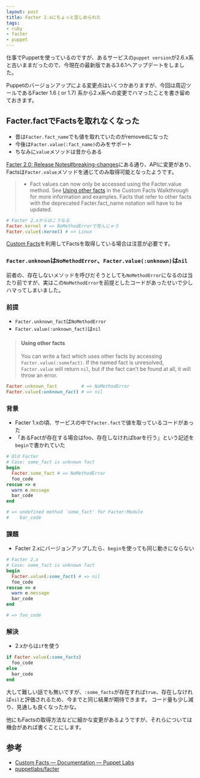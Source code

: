 ```yaml
---
layout: post
title: Facter 2.xにちょっと苦しめられた
tags:
- ruby
- facter
- puppet
---
```

仕事でPuppetを使っているのですが、あるサービスの`puppet version`が2.6.x系と古いままだったので、今現在の最新版である3.6.1へアップデートをしました。

Puppetのバージョンアップによる変更点はいくつかありますが、今回は周辺ツールであるFacter 1.6 ( or 1.7) 系から2.x系への変更でハマったことを書き留めておきます。

## Facter.factでFactsを取れなくなった

- 昔は`Facter.fact_name`でも値を取れていたのがremovedになった
- 今後は`Facter.value(:fact_name)`のみをサポート
 - ちなみに`value`メソッドは昔からある

[Facter 2.0: Release Notes#breaking-changes](http://docs.puppetlabs.com/facter/2.0/release_notes.html#breaking-changes)にある通り、APIに変更があり、Factsは`Facter.value`メソッドを通じてのみ取得可能となったようです。

> * Fact values can now only be accessed using the Facter.value method. See [Using other facts](http://docs.puppetlabs.com/facter/2.0/custom_facts.html#using-other-facts) in the Custom Facts Walkthrough for more information and examples. Facts that refer to other facts with the deprecated Facter.fact_name notation will have to be updated.

```rb
# Facter 2.xからはこうなる
Facter.kernel # => NoMethodErrorで死んじゃう
Facter.value(:kernel) # => Linux
```

[Custom Facts](http://docs.puppetlabs.com/guides/custom_facts.html)を利用してFactsを取得している場合は注意が必要です。

### `Facter.unknown`は`NoMethodError`、`Facter.value(:unknown)`は`nil`

前者の、存在しないメソッドを呼びだそうとしても`NoMethodError`になるのは当たり前ですが、実はこの`NoMethodError`を前提としたコードがあったせいで少しハマってしまいました。

### 前提

- `Facter.unknown_fact`は`NoMethodError`
- `Facter.value(:unknown_fact)`は`nil`

> #### Using other facts
> You can write a fact which uses other facts by accessing `Facter.value(:somefact)`. If the named fact is unresolved, `Facter.value` will return `nil`, but if the fact can’t be found at all, it will throw an error.

```rb
Facter.unknown_fact         # => NoMethodError
Facter.value(:unknown_fact) # => nil
```


### 背景

- Facter 1.xの頃、サービスの中で`Facter.fact`で値を取っているコードがあった
- 「あるFactが存在する場合はfoo、存在しなければbarを行う」という記述を`begin`で書かれていた

```rb
# Old Facter
# Case: some_fact is unknown fact
begin
  Facter.some_fact # => NoMethodError
  foo_code
rescue => e
  warn e.message
  bar_code
end

# => undefined method `some_fact' for Facter:Module
#    bar_code
```

### 課題

- Facter 2.xにバージョンアップしたら、`begin`を使っても同じ動きにならない

```rb
# Facter 2.x
# Case: some_fact is unknown fact
begin
  Facter.value(:some_fact) # => nil
  foo_code
rescue => e
  warn e.message
  bar_code
end

# => foo_code
```

### 解決

- 2.xからは`if`を使う

```rb
if Facter.value(:some_facts)
  foo_code
else
  bar_code
end
```

大して難しい話でも無いですが、`:some_facts`が存在すれば`true`、存在しなければ`nil`と評価されるため、今までと同じ結果が期待できます。
コード量も少し減り、見通しも良くなったかな。

他にもFactsの取得方法などに細かな変更があるようですが、それらについては機会があれば書くことにします。

## 参考

- [Custom Facts — Documentation — Puppet Labs](http://docs.puppetlabs.com/guides/custom_facts.html)
- [puppetlabs/facter](https://github.com/puppetlabs/facter/)
